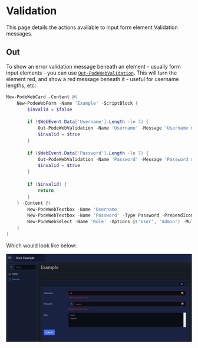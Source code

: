 # Validation

This page details the actions available to input form element Validation messages.

## Out

To show an error validation message beneath an element - usually form input elements - you can use [`Out-PodeWebValidation`](../../../Functions/Actions/Out-PodeWebValidation). This will turn the element red, and show a red message beneath it - useful for username lengths, etc:

```powershell
New-PodeWebCard -Content @(
    New-PodeWebForm -Name 'Example' -ScriptBlock {
        $invalid = $false

        if ($WebEvent.Data['Username'].Length -le 3) {
            Out-PodeWebValidation -Name 'Username' -Message 'Username must be 4+ chars'
            $invalid = $true
        }

        if ($WebEvent.Data['Password'].Length -le 7) {
            Out-PodeWebValidation -Name 'Password' -Message 'Password must be 8+ chars'
            $invalid = $true
        }

        if ($invalid) {
            return
        }
    } -Content @(
        New-PodeWebTextbox -Name 'Username'
        New-PodeWebTextbox -Name 'Password' -Type Password -PrependIcon Lock
        New-PodeWebSelect -Name 'Role' -Options @('User', 'Admin') -Multiple
    )
)
```

Which would look like below:

![validation](../../../images/validation.png)
